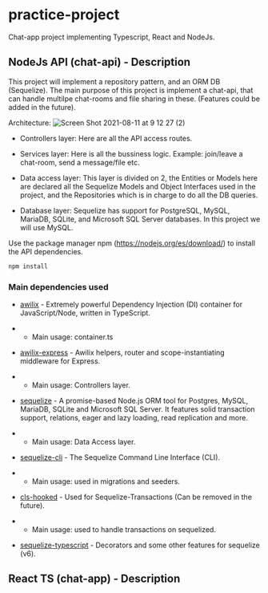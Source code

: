 # practice-project

Chat-app project implementing Typescript, React and NodeJs.

## NodeJs API (chat-api) - Description

This project will implement a repository pattern, and an ORM DB (Sequelize). The main purpose of this project is implement a chat-api, that can handle multilpe chat-rooms and file sharing in these. (Features could be added in the future).

Architecture:
![Screen Shot 2021-08-11 at 9 12 27 (2)](https://user-images.githubusercontent.com/84348769/129049076-52f56243-fa1c-4395-ac05-cb9762bbf1ac.jpg)
- Controllers layer: Here are all the API access routes.

- Services layer: Here is all the bussiness logic. Example: join/leave a chat-room, send a message/file etc.

- Data access layer: This layer is divided on 2, the Entities or Models here are declared all the Sequelize Models and Object Interfaces used in the project, and the Repositories which is in charge to do all the DB queries.

- Database layer: Sequelize has support for PostgreSQL, MySQL, MariaDB, SQLite, and Microsoft SQL Server databases. In this project we will use MySQL. 

Use the package manager npm (https://nodejs.org/es/download/) to install the API dependencies.

```bash
npm install
```

### Main dependencies used

- [awilix](https://www.npmjs.com/package/awilix) - Extremely powerful Dependency Injection (DI) container for JavaScript/Node, written in TypeScript.
- - Main usage: container.ts

- [awilix-express](https://www.npmjs.com/package/awilix-express) - Awilix helpers, router and scope-instantiating middleware for Express.
- - Main usage: Controllers layer.

- [sequelize](https://www.npmjs.com/package/sequelize) - A promise-based Node.js ORM tool for Postgres, MySQL, MariaDB, SQLite and Microsoft SQL Server. It features solid transaction support, relations, eager and lazy loading, read replication and more.
- - Main usage: Data Access layer.

- [sequelize-cli](https://www.npmjs.com/package/sequelize-cli) - The Sequelize Command Line Interface (CLI).
- - Main usage: used in migrations and seeders.

- [cls-hooked](https://www.npmjs.com/package/cls-hooked) - Used for Sequelize-Transactions (Can be removed in the future).
- - Main usage: used to handle transactions on sequelized.

- [sequelize-typescript](https://www.npmjs.com/package/sequelize-typescript) - Decorators and some other features for sequelize (v6).


## React TS (chat-app) - Description
